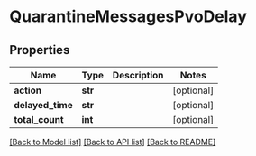 # QuarantineMessagesPvoDelay

## Properties
Name | Type | Description | Notes
------------ | ------------- | ------------- | -------------
**action** | **str** |  | [optional] 
**delayed_time** | **str** |  | [optional] 
**total_count** | **int** |  | [optional] 

[[Back to Model list]](../README.md#documentation-for-models) [[Back to API list]](../README.md#documentation-for-api-endpoints) [[Back to README]](../README.md)

